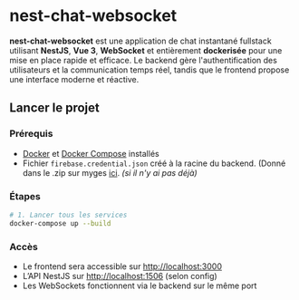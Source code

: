 # nest-chat-websocket

**nest-chat-websocket** est une application de chat instantané fullstack utilisant **NestJS**, **Vue 3**, **WebSocket** et entièrement **dockerisée** pour une mise en place rapide et efficace. Le backend gère l'authentification des utilisateurs et la communication temps réel, tandis que le frontend propose une interface moderne et réactive.

## Lancer le projet

### Prérequis

- [Docker](https://www.docker.com/) et [Docker Compose](https://docs.docker.com/compose/) installés
- Fichier `firebase.credential.json` créé à la racine du backend. (Donné dans le .zip sur myges [ici](https://myges.fr/common/project-group-gestion/425135). *(si il n'y ai pas déjà)*

### Étapes

```bash
# 1. Lancer tous les services
docker-compose up --build
```

### Accès

- Le frontend sera accessible sur <http://localhost:3000>
- L’API NestJS sur <http://localhost:1506> (selon config)
- Les WebSockets fonctionnent via le backend sur le même port
